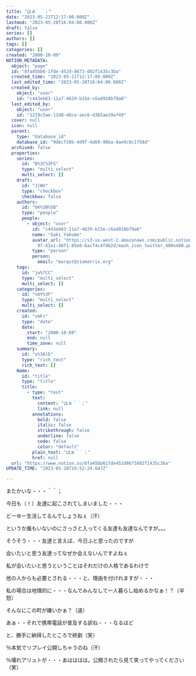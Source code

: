 ```yaml
---
title: "はぁ＾＾；"
date: "2023-05-21T12:17:00.000Z"
lastmod: "2023-05-28T16:04:00.000Z"
draft: false
series: []
authors: []
tags: []
categories: []
created: "2000-10-09"
NOTION_METADATA:
  object: "page"
  id: "8fa45bb6-1fde-452d-8673-d82f1435c3ba"
  created_time: "2023-05-21T12:17:00.000Z"
  last_edited_time: "2023-05-28T16:04:00.000Z"
  created_by:
    object: "user"
    id: "c443eb63-11a7-4629-b15e-c6ad918b79a0"
  last_edited_by:
    object: "user"
    id: "1219c5ae-11d8-48ce-aec6-d385ae29af49"
  cover: null
  icon: null
  parent:
    type: "database_id"
    database_id: "9dbcf20b-4d97-4d69-98ba-8ae9c8c1f58d"
  archived: false
  properties:
    series:
      id: "B%3C%3FS"
      type: "multi_select"
      multi_select: []
    draft:
      id: "JiWU"
      type: "checkbox"
      checkbox: false
    authors:
      id: "bK%3B%5B"
      type: "people"
      people:
        - object: "user"
          id: "c443eb63-11a7-4629-b15e-c6ad918b79a0"
          name: "Saki Yakumo"
          avatar_url: "https://s3-us-west-2.amazonaws.com/public.notion-static.com/3ad1c4\
            97-61e1-48f1-85e8-6acf4c4fdb2d/maoh_icon_twitter_400x400.png"
          type: "person"
          person:
            email: "marqut@ziomatrix.org"
    tags:
      id: "jw%7CC"
      type: "multi_select"
      multi_select: []
    categories:
      id: "nbY%3F"
      type: "multi_select"
      multi_select: []
    created:
      id: "vmFr"
      type: "date"
      date:
        start: "2000-10-09"
        end: null
        time_zone: null
    summary:
      id: "x%3AlD"
      type: "rich_text"
      rich_text: []
    Name:
      id: "title"
      type: "title"
      title:
        - type: "text"
          text:
            content: "はぁ＾＾；"
            link: null
          annotations:
            bold: false
            italic: false
            strikethrough: false
            underline: false
            code: false
            color: "default"
          plain_text: "はぁ＾＾；"
          href: null
  url: "https://www.notion.so/8fa45bb61fde452d8673d82f1435c3ba"
UPDATE_TIME: "2023-05-28T19:52:24.647Z"

---
```

<link rel="stylesheet" href="https://cdn.jsdelivr.net/npm/katex@0.16.2/dist/katex.min.css" integrity="sha384-bYdxxUwYipFNohQlHt0bjN/LCpueqWz13HufFEV1SUatKs1cm4L6fFgCi1jT643X" crossorigin="anonymous">


またかいな・・・＾＾；


今日も（！）友達に起こされてしまいました・・・


どーゆー生活してるんでしょうねぇ（汗）


というか誰もいないのにさっさと入ってくる友達も友達なんですが。。。


そうそう・・・友達と言えば、今日ふと思ったのですが


会いたいと思う友達ってなぜか会えないんですよねぇ


私が会いたいと思うということはそれだけの人格であるわけで


他の人からも必要とされる・・・と、理由を付けれますが・・・


私の場合は地理的に・・・なんでみんなして一人暮らし始めるかなぁ！？（半怒）


そんなにこの町が嫌いかぁ？（違）


あぁ・・それで携帯電話が普及する訳ね・・・なるほど


と、勝手に納得したところで終劇（笑）


％本気でリプレイ公開しちゃうのね（汗）


％壊れアリュトが・・・あはははは。公開されたら見て笑ってやってください（笑）

